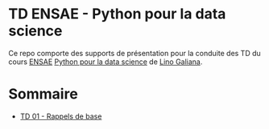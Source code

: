 # TD ENSAE - Python pour la data science

Ce repo comporte des supports de présentation pour la conduite des TD du cours [ENSAE](https://www.ensae.fr/) [Python pour la data science](https://pythonds.linogaliana.fr/) de [Lino Galiana](https://github.com/linogaliana).

# Sommaire

- [TD 01 - Rappels de base]()
